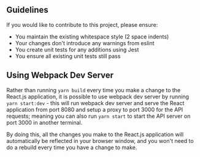 Guidelines
----------
If you would like to contribute to this project, please ensure:

- You maintain the existing whitespace style (2 space indents)
- Your changes don't introduce any warnings from eslint
- You create unit tests for any additions using Jest
- You ensure all existing unit tests still pass

Using Webpack Dev Server
------------------------
Rather than running `yarn build` every time you make a change to the React.js application, it is possible to use webpack dev server by running `yarn start:dev` - this will run webpack dev server and serve the React application from port 8080 and setup a proxy to port 3000 for the API requests; meaning you can also run `yarn start` to start the API server on port 3000 in another terminal.

By doing this, all the changes you make to the React.js application will automatically be reflected in your browser window, and you won't need to do a rebuild every time you have a change to make.